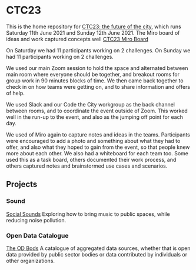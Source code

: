 # CTC23
This is the home repository for [CTC23: the future of the city](https://codethecity.org/ctc23-the-future-of-the-city/), which runs Saturday 11th June 2021 and Sunday 12th June 2021. The Miro board of ideas and work captured concepts well [CTC23 Miro Board](https://miro.com/app/board/o9J_lCg_wDo=/)

On Saturday we had 11 participants working on 2 challenges. On Sunday we had 11 participants working on 2 challenges.

We used our main Zoom session to hold the space and alternated between main room where everyone should be together, and breakout rooms for group work in 90 minutes blocks of time. We then came back together to check in on how teams were getting on, and to share information and offers of help.

We used Slack and our Code the City workgroup as the back channel between rooms, and to coordinate the event outside of Zoom. This worked well in the run-up to the event, and also as the jumping off point for each day.

We used of Miro again to capture notes and ideas in the teams. Participants were encouraged to add a photo and something about what they had to offer, and also what they hoped to gain from the event, so that people knew more about each other. We also had a whiteboard for each team too. Some used this as a task board, others documented their work process, and others captured notes and brainstormed use cases and scenarios.


## Projects

### Sound
[Social Sounds](https://github.com/CodeTheCity/social-sounds)
Exploring how to bring music to public spaces, while reducing noise pollution.

### Open Data Catalogue
[The OD Bods](https://github.com/CodeTheCity/the_od_bods)
A catalogue of aggregated data sources, whether that is open data provided by public sector bodies or data contributed by individuals or other organizations. 


